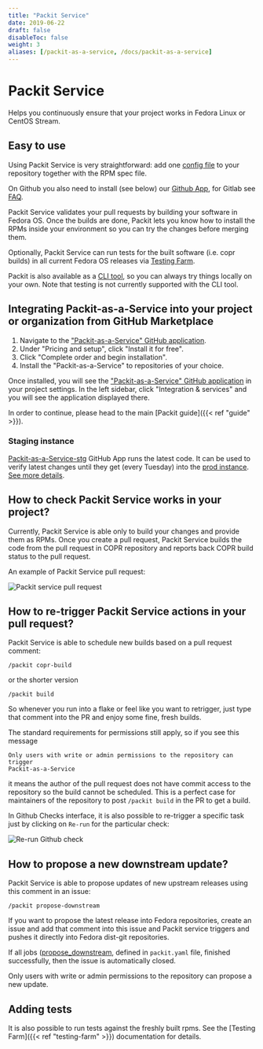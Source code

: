 ```yaml
---
title: "Packit Service"
date: 2019-06-22
draft: false
disableToc: false
weight: 3
aliases: [/packit-as-a-service, /docs/packit-as-a-service]
---
```


# Packit Service

Helps you continuously ensure that your project works in Fedora Linux or CentOS Stream.

## Easy to use

Using Packit Service is very straightforward:
add one [config file](/docs/configuration/)
to your repository together with the RPM spec file.

On Github you also need to install (see below) our
[Github App](https://github.com/marketplace/packit-as-a-service),
for Gitlab see [FAQ](/docs/faq#can-we-use-packit-with-gitlab).

Packit Service validates your pull requests by building your software in Fedora OS.
Once the builds are done, Packit lets you know how to install the
RPMs inside your environment so you can try the changes before merging them.

Optionally, Packit Service can run tests for the built software (i.e. copr builds)
in all current Fedora OS releases via [Testing Farm](/docs/testing-farm).

Packit is also available as a [CLI tool](https://github.com/packit/packit/blob/main/README.md),
so you can always try things locally on your own. Note that testing is not currently supported with the CLI tool.

## Integrating Packit-as-a-Service into your project or organization from GitHub Marketplace

1. Navigate to the ["Packit-as-a-Service" GitHub
   application](https://github.com/marketplace/packit-as-a-service).
2. Under "Pricing and setup", click "Install it for free".
3. Click "Complete order and begin installation".
4. Install the "Packit-as-a-Service" to repositories of your choice.

Once installed, you will see the ["Packit-as-a-Service" GitHub
application](https://github.com/marketplace/packit-as-a-service) in your
project settings. In the left sidebar, click "Integration & services" and you
will see the application displayed there.

In order to continue, please head to the main [Packit guide]({{< ref "guide" >}}).

### Staging instance

[Packit-as-a-Service-stg](https://github.com/apps/packit-as-a-service-stg) GitHub App
runs the latest code. It can be used to verify latest changes until they get
(every Tuesday) into the [prod instance](https://github.com/marketplace/packit-as-a-service).
[See more details](https://github.com/packit/packit-service/issues/649#issue-629054035).

## How to check Packit Service works in your project?

Currently, Packit Service is able only to build your changes and provide them as RPMs.
Once you create a pull request, Packit Service builds the code from the
pull request in COPR repository and reports back COPR build status to the pull request.

An example of Packit Service pull request:

![Packit service pull request](/packit-service-pr.png)

## How to re-trigger Packit Service actions in your pull request?

Packit Service is able to schedule new builds based on a pull request comment:

    /packit copr-build

or the shorter version

    /packit build

So whenever you run into a flake or feel like you want to retrigger, just type
that comment into the PR and enjoy some fine, fresh builds.

The standard requirements for permissions still apply, so if you see this
message

    Only users with write or admin permissions to the repository can trigger
    Packit-as-a-Service

it means the author of the pull request does not have commit access to the
repository so the build cannot be scheduled. This is a perfect case for
maintainers of the repository to post `/packit build` in the PR to get a build.

In Github Checks interface, it is also possible to re-trigger a specific task just by clicking on `Re-run`
for the particular check:

![Re-run Github check](/github-check-rerun.png)

## How to propose a new downstream update?

Packit Service is able to propose updates of new upstream releases using this comment in an issue:

    /packit propose-downstream

If you want to propose the latest release into Fedora repositories,
create an issue and add that comment into this issue and
Packit service triggers and pushes it directly into Fedora dist-git repositories.

If all jobs ([propose_downstream](/docs/configuration/#supported-jobs),
defined in `packit.yaml` file, finished successfully, then the issue is
automatically closed.

Only users with write or admin permissions to the repository can propose a new
update.

## Adding tests

It is also possible to run tests against the freshly built rpms.
See the [Testing Farm]({{< ref "testing-farm" >}}) documentation for details.
